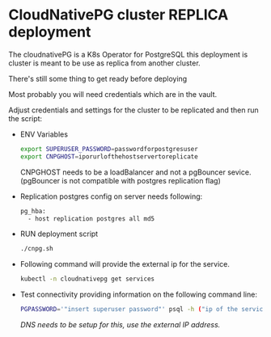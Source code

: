 # CloudNativePG cluster REPLICA deployment

The cloudnativePG is a K8s Operator for PostgreSQL
this deployment is cluster is meant to be use as replica from another cluster.

There's still some thing to get ready before deploying

Most probably you will need credentials which are in the vault.

Adjust credentials and settings for the cluster to be replicated and then run the script:

- ENV Variables

  ```bash
  export SUPERUSER_PASSWORD=passwordforpostgresuser
  export CNPGHOST=iporurlofthehostservertoreplicate
  ```

  CNPGHOST needs to be a loadBalancer and not a pgBouncer sevice.
  (pgBouncer is not compatible with postgres replication flag)

- Replication postgres config on server needs following:

  ```bash
  pg_hba:
    - host replication postgres all md5
  ```

- RUN deployment script

   ```bash
   ./cnpg.sh
   ```

- Following command will provide the external ip for the service.

   ```bash
   kubectl -n cloudnativepg get services
   ```

- Test connectivity providing information on the following command line:

   ```bash
   PGPASSWORD='"insert superuser password"' psql -h ("ip of the service") -U postgres
   ```

   *DNS needs to be setup for this, use the external IP address.*
